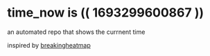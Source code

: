 # time_now is (( 1693299600867 ))

an automated repo that shows the currnent time

inspired by [breakingheatmap](https://github.com/breakingheatmap/breakingheatmap)